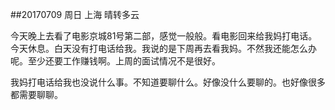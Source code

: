 ##20170709  周日  上海  晴转多云

今天晚上去看了电影京城81号第二部，感觉一般般。看电影回来给我妈打电话。今天休息。白天没有打电话给我。我说的是下周再去看我妈。不然我还能怎么办呢。至少还要工作赚钱啊。上周的面试情况不是很好。

我妈打电话给我也没说什么事。不知道要聊什么。好像没什么要聊的。也好像很多都需要聊聊。 

